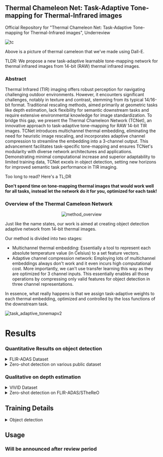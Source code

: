 ## Thermal Chameleon Net: Task-Adaptive Tone-mapping for Thermal-Infrared images

Official Repository for "Thermal Chameleon Net: Task-Adaptive Tone-mapping for Thermal-Infrared images", Underreview

![tc](https://github.com/donkeymouse/ThermalChameleon/assets/58677731/fc46250b-e4df-41c3-8f1b-d69e8a1269f7)

Above is a picture of thermal cameleon that we've made using Dall-E.

TLDR: We propose a new task-adaptive learnable tone-mapping network for thermal infrared images from 14-bit (RAW) thermal infrared images. 

### Abstract

Thermal Infrared (TIR) imaging offers robust perception for navigating challenging outdoor environments. However, it encounters significant challenges, notably in texture and contrast, stemming from its typical 14/16-bit format. Traditional rescaling methods, aimed primarily at geometric tasks like depth estimation, lack flexibility for semantic downstream tasks and require extensive environmental knowledge for image standardization. To bridge this gap, we present the Thermal Chameleon Network (TCNet), an innovative approach to task-adaptive tone-mapping for RAW 14-bit TIR images. TCNet introduces multichannel thermal embedding, eliminating the need for heuristic image rescaling, and incorporates adaptive channel compression to streamline the embedding into a 3-channel output. This advancement facilitates task-specific tone-mapping and ensures TCNet's modularity with diverse network architectures and applications. Demonstrating minimal computational increase and superior adaptability to limited training data, TCNet excels in object detection, setting new horizons for improved semantic task performance in TIR imaging.

Too long to read? Here's a TL;DR

**Don't spend time on tone-mapping thermal images that would work well for all tasks, instead let the network do it for you, optimized for each task!**

### Overview of the Thermal Cameleon Network

<div align="center">
  
![method_overview](https://github.com/donkeymouse/ThermalChameleon/assets/58677731/34bf3528-32b4-4282-9039-fbffdbc56274)


</div>

Just like the name states, our work is aimed at creating object detection adaptive network from 14-bit thermal images. 

Our method is divided into two stages:

- Multichannel thermal embedding: Essentially a tool to represent each absolute temperature value (in Celsius) to a set feature vectors. 
- Adaptive channel compression network: Employing lots of multichannel embeddings always don't work and it even incurs high computational cost. More importantly, we can't use transfer learning this way as they are optimized for 3 channel inputs. This essentially enables all those operations by compressing only valid features for object detection in three channel representations. 

In essence, what really happens is that we assign task-adaptive weights to each thermal embedding, optimized and controlled by the loss functions of the downstream task.

![task_adaptive_tonemapv2](https://github.com/donkeymouse/ThermalChameleon/assets/58677731/e333fe24-d0ad-410e-ad48-0d2cbea84663)



# Results
### Quantitative Results on object detection

<details>
  <summary>FLIR-ADAS Dataset</summary>
  
<div align="center">
  
![obj_det_flir](https://github.com/donkeymouse/ThermalChameleon/assets/58677731/d1b1e5ae-2d5d-42bf-9bfd-3ce5881d0ecb)


</div>

</details>

<details>
  <summary>Zero-shot detection on various public dataset</summary>
  
<div align="center">
  
![obj_det_unseen](https://github.com/donkeymouse/ThermalChameleon/assets/58677731/423ac135-4c01-45c4-8ded-62aaf65f2dae)

</div>

</details>


### Qualitative on depth estimation


<details>
  <summary> VIVID Dataset </summary>
  
<div align="center">
  
![VIVID](https://github.com/donkeymouse/ThermalChameleon/assets/58677731/f2012c3c-27aa-45d1-88dd-ea302230507b)


</div>

</details>

<details>
  <summary>Zero-shot detection on FLIR-ADAS/STheReO </summary>
  
<div align="center">
  
![unseen_depth](https://github.com/donkeymouse/ThermalChameleon/assets/58677731/66b98431-e098-4ae9-ba02-136ec8d18192)


</div>

</details>


## Training Details

<details>
  <summary> Object detection </summary>
  
  <details>
  <summary> RetinaNet </summary>
  
    * item1
    * itme2

  </details>

</details>


## Usage

### Will be announced after review period

